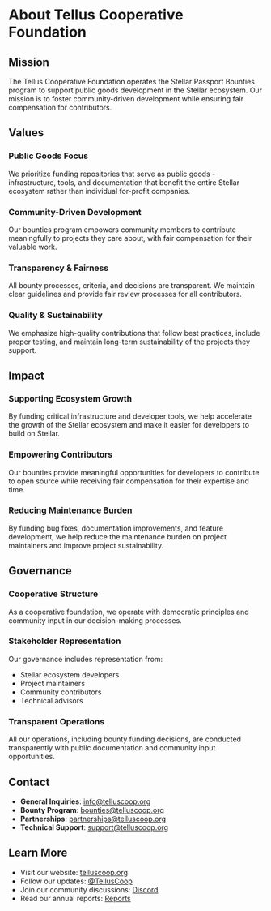 # About Tellus Cooperative Foundation

## Mission

The Tellus Cooperative Foundation operates the Stellar Passport Bounties program to support public goods development in the Stellar ecosystem. Our mission is to foster community-driven development while ensuring fair compensation for contributors.

## Values

### Public Goods Focus
We prioritize funding repositories that serve as public goods - infrastructure, tools, and documentation that benefit the entire Stellar ecosystem rather than individual for-profit companies.

### Community-Driven Development
Our bounties program empowers community members to contribute meaningfully to projects they care about, with fair compensation for their valuable work.

### Transparency & Fairness
All bounty processes, criteria, and decisions are transparent. We maintain clear guidelines and provide fair review processes for all contributors.

### Quality & Sustainability
We emphasize high-quality contributions that follow best practices, include proper testing, and maintain long-term sustainability of the projects they support.

## Impact

### Supporting Ecosystem Growth
By funding critical infrastructure and developer tools, we help accelerate the growth of the Stellar ecosystem and make it easier for developers to build on Stellar.

### Empowering Contributors
Our bounties provide meaningful opportunities for developers to contribute to open source while receiving fair compensation for their expertise and time.

### Reducing Maintenance Burden
By funding bug fixes, documentation improvements, and feature development, we help reduce the maintenance burden on project maintainers and improve project sustainability.

## Governance

### Cooperative Structure
As a cooperative foundation, we operate with democratic principles and community input in our decision-making processes.

### Stakeholder Representation
Our governance includes representation from:
- Stellar ecosystem developers
- Project maintainers
- Community contributors
- Technical advisors

### Transparent Operations
All our operations, including bounty funding decisions, are conducted transparently with public documentation and community input opportunities.

## Contact

- **General Inquiries**: info@telluscoop.org
- **Bounty Program**: bounties@telluscoop.org
- **Partnerships**: partnerships@telluscoop.org
- **Technical Support**: support@telluscoop.org

## Learn More

- Visit our website: [telluscoop.org](https://telluscoop.org)
- Follow our updates: [@TellusCoop](https://twitter.com/TellusCoop)
- Join our community discussions: [Discord](https://discord.gg/telluscoop)
- Read our annual reports: [Reports](https://telluscoop.org/reports)
